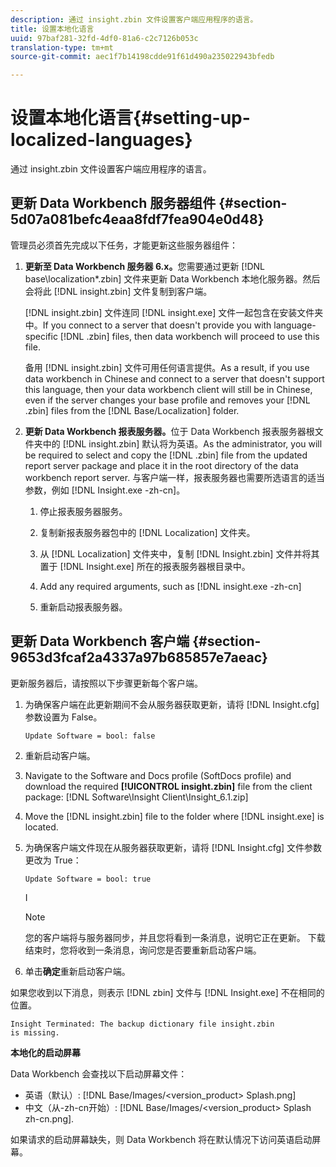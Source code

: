 ```yaml
---
description: 通过 insight.zbin 文件设置客户端应用程序的语言。
title: 设置本地化语言
uuid: 97baf281-32fd-4df0-81a6-c2c7126b053c
translation-type: tm+mt
source-git-commit: aec1f7b14198cdde91f61d490a235022943bfedb

---
```



# 设置本地化语言{#setting-up-localized-languages}

通过 insight.zbin 文件设置客户端应用程序的语言。

## 更新 Data Workbench 服务器组件 {#section-5d07a081befc4eaa8fdf7fea904e0d48}

管理员必须首先完成以下任务，才能更新这些服务器组件：

1. **更新至 Data Workbench 服务器 6.x。**&#x200B;您需要通过更新 [!DNL base\localization\*.zbin] 文件来更新 Data Workbench 本地化服务器。然后会将此 [!DNL insight.zbin] 文件复制到客户端。

   [!DNL insight.zbin] 文件连同 [!DNL insight.exe] 文件一起包含在安装文件夹中。If you connect to a server that doesn&#39;t provide you with language-specific [!DNL .zbin] files, then data workbench will proceed to use this file.

   备用 [!DNL insight.zbin] 文件可用任何语言提供。As a result, if you use data workbench in Chinese and connect to a server that doesn&#39;t support this language, then your data workbench client will still be in Chinese, even if the server changes your base profile and removes your [!DNL .zbin] files from the [!DNL Base/Localization] folder.

1. **更新 Data Workbench 报表服务器。**&#x200B;位于 Data Workbench 报表服务器根文件夹中的 [!DNL insight.zbin] 默认将为英语。As the administrator, you will be required to select and copy the [!DNL .zbin] file from the updated report server package and place it in the root directory of the data workbench report server. 与客户端一样，报表服务器也需要所选语言的适当参数，例如 [!DNL Insight.exe -zh-cn]。

   1. 停止报表服务器服务。
   1. 复制新报表服务器包中的 [!DNL Localization] 文件夹。
   1. 从 [!DNL Localization] 文件夹中，复制 [!DNL Insight.zbin] 文件并将其置于 [!DNL Insight.exe] 所在的报表服务器根目录中。

   1. Add any required arguments, such as [!DNL insight.exe -zh-cn]
   1. 重新启动报表服务器。

## 更新 Data Workbench 客户端 {#section-9653d3fcaf2a4337a97b685857e7aeac}

更新服务器后，请按照以下步骤更新每个客户端。

1. 为确保客户端在此更新期间不会从服务器获取更新，请将 [!DNL Insight.cfg] 参数设置为 False。

   ```
   Update Software = bool: false
   ```

1. 重新启动客户端。
1. Navigate to the Software and Docs profile (SoftDocs profile) and download the required **[!UICONTROL insight.zbin]** file from the client package: [!DNL Software\Insight Client\Insight_6.1.zip]

1. Move the [!DNL insight.zbin] file to the folder where [!DNL insight.exe] is located.

1. 为确保客户端文件现在从服务器获取更新，请将 [!DNL Insight.cfg] 文件参数更改为 True：

   ```
   Update Software = bool: true
   ```

   I

   >[!NOTE]
   >
   >您的客户端将与服务器同步，并且您将看到一条消息，说明它正在更新。 下载结束时，您将收到一条消息，询问您是否要重新启动客户端。

1. 单击&#x200B;**确定**&#x200B;重新启动客户端。

如果您收到以下消息，则表示 [!DNL zbin] 文件与 [!DNL Insight.exe] 不在相同的位置。

```
Insight Terminated: The backup dictionary file insight.zbin 
is missing.
```

**本地化的启动屏幕**

Data Workbench 会查找以下启动屏幕文件：

* 英语（默认）: [!DNL Base/Images/<version_product> Splash.png]
* 中文（从-zh-cn开始）: [!DNL Base/Images/<version_product> Splash zh-cn.png].

如果请求的启动屏幕缺失，则 Data Workbench 将在默认情况下访问英语启动屏幕。

<!-- <a id="section_91AE5EF234C14652A7B04082A22629AB"></a> -->

